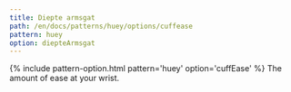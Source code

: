 ```yaml
---
title: Diepte armsgat
path: /en/docs/patterns/huey/options/cuffease
pattern: huey
option: diepteArmsgat
---
```


{% include pattern-option.html pattern='huey' option='cuffEase' %} The amount of ease at your wrist.